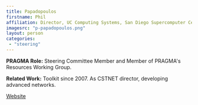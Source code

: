 ```yaml
---
title: Papadopoulos
firstname: Phil
affiliation: Director, UC Computing Systems, San Diego Supercomputer Center (SDSC), UC San Diego (UCSD); Associate Research Professor (Adjunct), Computer Science, UCSD 
imagesrc: "p-papadopoulos.png"
layout: person
categories:
 - "steering"
---
```


**PRAGMA Role:** Steering Committee Member and Member of PRAGMA's Resources Working Group.

**Related Work:** Toolkit since 2007. As CSTNET director, developing advanced networks.

[Website][1]

[1]: http://users.sdsc.edu/~phil/homepage.html
